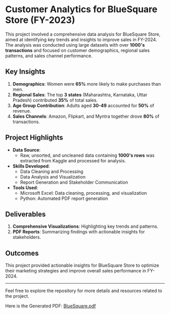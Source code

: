 # Customer Analytics for BlueSquare Store (FY-2023)

This project involved a comprehensive data analysis for BlueSquare Store, aimed at identifying key trends and insights to improve sales in FY-2024. The analysis was conducted using large datasets with over **1000's transactions** and focused on customer demographics, regional sales patterns, and sales channel performance.

## Key Insights
1. **Demographics**: Women were **65%** more likely to make purchases than men.
2. **Regional Sales**: The top **3 states** (Maharashtra, Karnataka, Uttar Pradesh) contributed **35%** of total sales.
3. **Age Group Contribution**: Adults aged **30-49** accounted for **50%** of revenue.
4. **Sales Channels**: Amazon, Flipkart, and Myntra together drove **80%** of transactions.

## Project Highlights
- **Data Source**: 
  - Raw, unsorted, and uncleaned data containing **1000's rows** was extracted from Kaggle and processed for analysis.
- **Skills Developed**: 
  - Data Cleaning and Processing
  - Data Analysis and Visualization
  - Report Generation and Stakeholder Communication
- **Tools Used**: 
  - Microsoft Excel: Data cleaning, processing, and visualization
  - Python: Automated PDF report generation

## Deliverables
1. **Comprehensive Visualizations**: Highlighting key trends and patterns.
2. **PDF Reports**: Summarizing findings with actionable insights for stakeholders.

## Outcomes
This project provided actionable insights for BlueSquare Store to optimize their marketing strategies and improve overall sales performance in FY-2024.

---

Feel free to explore the repository for more details and resources related to the project.

Here is the Generated PDF: [BlueSquare.pdf](https://github.com/user-attachments/files/16918562/BlueSquare.pdf)












